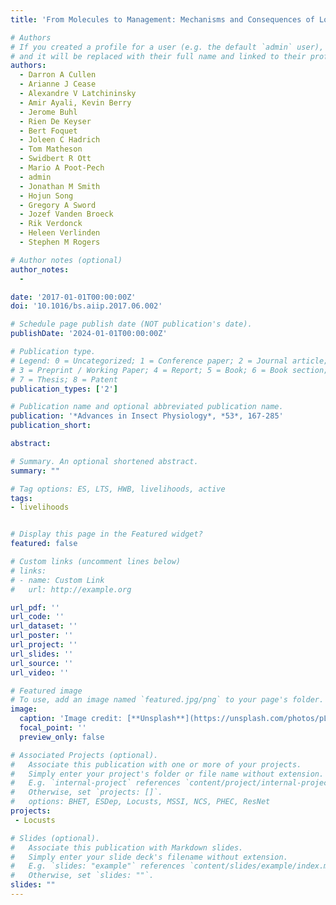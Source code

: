 ```yaml
---
title: 'From Molecules to Management: Mechanisms and Consequences of Locust Phase Polyphenism”'

# Authors
# If you created a profile for a user (e.g. the default `admin` user), write the username (folder name) here
# and it will be replaced with their full name and linked to their profile.
authors:
  - Darron A Cullen
  - Arianne J Cease
  - Alexandre V Latchininsky
  - Amir Ayali, Kevin Berry
  - Jerome Buhl
  - Rien De Keyser
  - Bert Foquet
  - Joleen C Hadrich
  - Tom Matheson
  - Swidbert R Ott
  - Mario A Poot-Pech
  - admin
  - Jonathan M Smith
  - Hojun Song
  - Gregory A Sword
  - Jozef Vanden Broeck
  - Rik Verdonck
  - Heleen Verlinden
  - Stephen M Rogers

# Author notes (optional)
author_notes:
  -

date: '2017-01-01T00:00:00Z'
doi: '10.1016/bs.aiip.2017.06.002'

# Schedule page publish date (NOT publication's date).
publishDate: '2024-01-01T00:00:00Z'

# Publication type.
# Legend: 0 = Uncategorized; 1 = Conference paper; 2 = Journal article;
# 3 = Preprint / Working Paper; 4 = Report; 5 = Book; 6 = Book section;
# 7 = Thesis; 8 = Patent
publication_types: ['2']

# Publication name and optional abbreviated publication name.
publication: '*Advances in Insect Physiology*, *53*, 167-285'
publication_short: 

abstract: 

# Summary. An optional shortened abstract.
summary: ""

# Tag options: ES, LTS, HWB, livelihoods, active
tags: 
- livelihoods


# Display this page in the Featured widget?
featured: false

# Custom links (uncomment lines below)
# links:
# - name: Custom Link
#   url: http://example.org

url_pdf: ''
url_code: ''
url_dataset: ''
url_poster: ''
url_project: ''
url_slides: ''
url_source: ''
url_video: ''

# Featured image
# To use, add an image named `featured.jpg/png` to your page's folder.
image:
  caption: 'Image credit: [**Unsplash**](https://unsplash.com/photos/pLCdAaMFLTE)'
  focal_point: ''
  preview_only: false

# Associated Projects (optional).
#   Associate this publication with one or more of your projects.
#   Simply enter your project's folder or file name without extension.
#   E.g. `internal-project` references `content/project/internal-project/index.md`.
#   Otherwise, set `projects: []`.
#   options: BHET, ESDep, Locusts, MSSI, NCS, PHEC, ResNet
projects:
 - Locusts

# Slides (optional).
#   Associate this publication with Markdown slides.
#   Simply enter your slide deck's filename without extension.
#   E.g. `slides: "example"` references `content/slides/example/index.md`.
#   Otherwise, set `slides: ""`.
slides: ""
---
```


